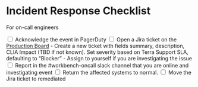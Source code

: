 # Incident Response Checklist
For on-call engineers

<input type='checkbox'> Acknowledge the event in PagerDuty
<input type='checkbox'> Open a Jira ticket on the [Production Board](https://broadworkbench.atlassian.net/secure/RapidBoard.jspa?rapidView=15&projectKey=PROD&selectedIssue=PROD-324)
    - Create a new ticket with fields summary, description, CLIA Impact (TBD if not known).  Set severity based on Terra Support SLA, defaulting to “Blocker”
    - Assign to yourself if you are investigating the issue
<input type='checkbox'> Report in the #workbench-oncall slack channel that you are online and investigating event
<input type='checkbox'> Return the affected systems to normal.
<input type='checkbox'> Move the Jira ticket to remediated
